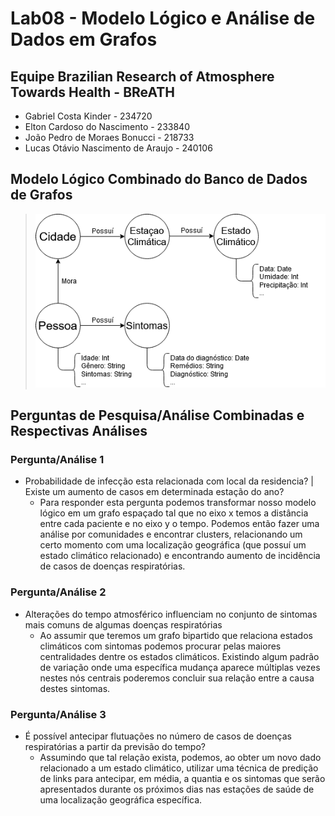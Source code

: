 # Lab08 - Modelo Lógico e Análise de Dados em Grafos

## Equipe Brazilian Research of Atmosphere Towards Health - BReATH
* Gabriel Costa Kinder - 234720
* Elton Cardoso do Nascimento - 233840
* João Pedro de Moraes Bonucci - 218733
* Lucas Otávio Nascimento de Araujo - 240106

## Modelo Lógico Combinado do Banco de Dados de Grafos
> ![Modelo Lógico de Grafos](images/modelo-logico-grafos.png)

## Perguntas de Pesquisa/Análise Combinadas e Respectivas Análises
### Pergunta/Análise 1
* Probabilidade de infecção esta relacionada com local da residencia? | Existe um aumento de casos em determinada estação do ano?
   * Para responder esta pergunta podemos transformar nosso modelo lógico em um grafo espaçado tal que no eixo x temos a distância entre cada paciente e no eixo y o tempo. Podemos então fazer uma análise por comunidades e encontrar clusters, relacionando um certo momento com uma localização geográfica (que possuí um estado climático relacionado) e encontrando aumento de incidência de casos de doenças respiratórias.

### Pergunta/Análise 2
* Alterações do tempo atmosférico influenciam no conjunto de sintomas mais comuns de algumas doenças respiratórias
    * Ao assumir que teremos um grafo bipartido que relaciona estados climáticos com sintomas podemos procurar pelas maiores centralidades dentre os estados climáticos. Existindo algum padrão de variação onde uma específica mudança aparece múltiplas vezes nestes nós centrais poderemos concluir sua relação entre a causa destes sintomas.

### Pergunta/Análise 3
* É possível antecipar flutuações no número de casos de doenças respiratórias a partir da previsão do tempo?
   * Assumindo que tal relação exista, podemos, ao obter um novo dado relacionado a um estado climático, utilizar uma técnica de predição de links para antecipar, em média, a quantia e os sintomas que serão apresentados durante os próximos dias nas estações de saúde de uma localização geográfica específica.
